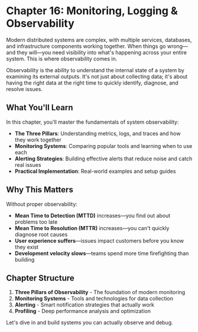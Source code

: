 # Chapter 16: Monitoring, Logging & Observability

Modern distributed systems are complex, with multiple services, databases, and infrastructure components working together. When things go wrong—and they will—you need visibility into what's happening across your entire system. This is where observability comes in.

Observability is the ability to understand the internal state of a system by examining its external outputs. It's not just about collecting data; it's about having the right data at the right time to quickly identify, diagnose, and resolve issues.

## What You'll Learn

In this chapter, you'll master the fundamentals of system observability:

- **The Three Pillars**: Understanding metrics, logs, and traces and how they work together
- **Monitoring Systems**: Comparing popular tools and learning when to use each
- **Alerting Strategies**: Building effective alerts that reduce noise and catch real issues
- **Practical Implementation**: Real-world examples and setup guides

## Why This Matters

Without proper observability:
- **Mean Time to Detection (MTTD)** increases—you find out about problems too late
- **Mean Time to Resolution (MTTR)** increases—you can't quickly diagnose root causes
- **User experience suffers**—issues impact customers before you know they exist
- **Development velocity slows**—teams spend more time firefighting than building

## Chapter Structure

1. **Three Pillars of Observability** - The foundation of modern monitoring
2. **Monitoring Systems** - Tools and technologies for data collection
3. **Alerting** - Smart notification strategies that actually work
4. **Profiling** - Deep performance analysis and optimization

Let's dive in and build systems you can actually observe and debug.